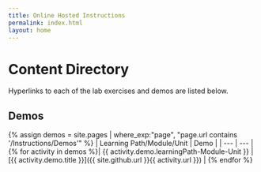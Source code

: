 ```yaml
---
title: Online Hosted Instructions
permalink: index.html
layout: home
---
```


# Content Directory

Hyperlinks to each of the lab exercises and demos are listed below.


## Demos

{% assign demos = site.pages | where_exp:"page", "page.url contains '/Instructions/Demos'" %}
| Learning Path/Module/Unit | Demo |
| --- | --- | 
{% for activity in demos  %}| {{ activity.demo.learningPath-Module-Unit }} | [{{ activity.demo.title }}]({{ site.github.url }}{{ activity.url }}) |
{% endfor %}
